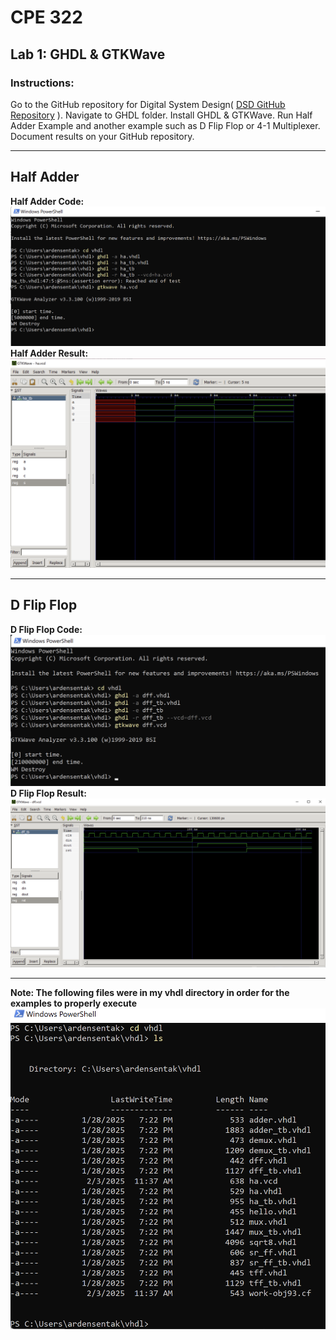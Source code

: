 # CPE 322
## Lab 1: GHDL & GTKWave
### Instructions:
Go to the GitHub repository for Digital System Design( 
[DSD GitHub Repository](https://github.com/kevinwlu/dsd.git)
). Navigate to GHDL folder. Install GHDL & GTKWave. Run Half Adder Example and another example such as D Flip Flop or 4-1 Multiplexer. 
Document results on your GitHub repository. 

---

## Half Adder
**Half Adder Code:**
![Half Adder Code](https://github.com/ardensentak/CPE322/blob/main/Labs/Lab1/lab1_halfAdderCode.png)
**Half Adder Result:**
![Half Adder Results](https://github.com/ardensentak/CPE322/blob/main/Labs/Lab1/lab1_halfAdderResult.png)

---
## D Flip Flop
**D Flip Flop Code:**
![D Flip Flop Code](https://github.com/ardensentak/CPE322/blob/main/Labs/Lab1/lab1_DflipflopCode.png)
**D Flip Flop Result:**
![D Flip Flop Result](https://github.com/ardensentak/CPE322/blob/main/Labs/Lab1/lab1_DflipflopResult.png)

---

**Note: The following files were in my vhdl directory in order for the examples to properly execute**
![vhdl directory files](https://github.com/ardensentak/CPE322/blob/main/Labs/Lab1/GHDL_filesInDirectory.png)

